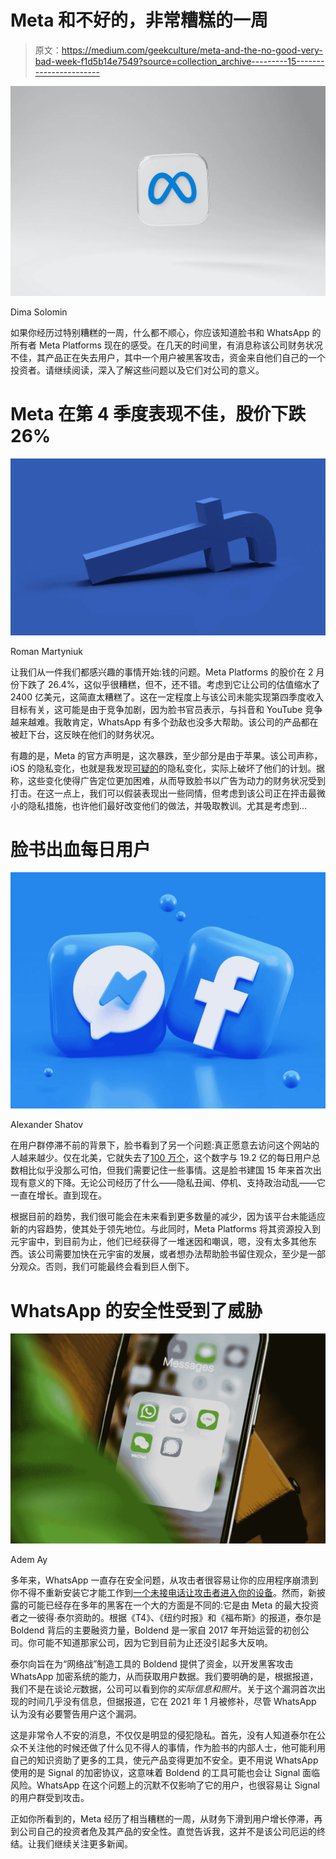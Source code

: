 # Meta 和不好的，非常糟糕的一周

> 原文：<https://medium.com/geekculture/meta-and-the-no-good-very-bad-week-f1d5b14e7549?source=collection_archive---------15----------------------->

![](img/70d51ceb3b56b2b7df6b88fa9cf044df.png)

Dima Solomin

如果你经历过特别糟糕的一周，什么都不顺心，你应该知道脸书和 WhatsApp 的所有者 Meta Platforms 现在的感受。在几天的时间里，有消息称该公司财务状况不佳，其产品正在失去用户，其中一个用户被黑客攻击，资金来自他们自己的一个投资者。请继续阅读，深入了解这些问题以及它们对公司的意义。

# Meta 在第 4 季度表现不佳，股价下跌 26%

![](img/46a8bd8fb5cfa0609e6f81f4caebc368.png)

Roman Martyniuk

让我们从一件我们都感兴趣的事情开始:钱的问题。Meta Platforms 的股价在 2 月份下跌了 26.4%，这似乎很糟糕，但不，还不错。考虑到它让公司的估值缩水了 2400 亿美元，这简直太糟糕了。这在一定程度上与该公司未能实现第四季度收入目标有关，这可能是由于竞争加剧，因为脸书官员表示，与抖音和 YouTube 竞争越来越难。我敢肯定，WhatsApp 有多个劲敌也没多大帮助。该公司的产品都在被赶下台，这反映在他们的财务状况。

有趣的是，Meta 的官方声明是，这次暴跌，至少部分是由于苹果。该公司声称，iOS 的隐私变化，也就是我发现[可疑的](/geekculture/apples-privacy-crusade-isn-t-the-answer-144aa01a405b)的隐私变化，实际上破坏了他们的计划。据称，这些变化使得广告定位更加困难，从而导致脸书以广告为动力的财务状况受到打击。在这一点上，我们可以假装表现出一些同情，但考虑到该公司正在抨击最微小的隐私措施，也许他们最好改变他们的做法，并吸取教训。尤其是考虑到…

# 脸书出血每日用户

![](img/44568cc49e9e08fdab6a43b8922433dc.png)

Alexander Shatov

在用户群停滞不前的背景下，脸书看到了另一个问题:真正愿意去访问这个网站的人越来越少。仅在北美，它就失去了[100 万个](https://www.theverge.com/2022/2/2/22914970/facebook-app-loses-daily-users-first-time-earnings)，这个数字与 19.2 亿的每日用户总数相比似乎没那么可怕，但我们需要记住一些事情。这是脸书建国 15 年来首次出现有意义的下降。无论公司经历了什么——隐私丑闻、停机、支持政治动乱——它一直在增长。直到现在。

根据目前的趋势，我们很可能会在未来看到更多数量的减少，因为该平台未能适应新的内容趋势，使其处于领先地位。与此同时，Meta Platforms 将其资源投入到元宇宙中，到目前为止，他们已经获得了一堆迷因和嘲讽，嗯，没有太多其他东西。该公司需要加快在元宇宙的发展，或者想办法帮助脸书留住观众，至少是一部分观众。否则，我们可能最终会看到巨人倒下。

# WhatsApp 的安全性受到了威胁

![](img/4f489b991dbee12da58d15ec21dab371.png)

Adem Ay

多年来，WhatsApp 一直存在安全问题，从攻击者很容易让你的应用程序崩溃到你不得不重新安装它才能工作到[一个未接电话让攻击者进入你的设备](https://www.zdnet.com/article/update-whatsapp-now-bug-lets-snoopers-put-spyware-on-your-phone-with-just-a-call/)。然而，新披露的可能已经存在多年的黑客在一个大的方面是不同的:它是由 Meta 的最大投资者之一彼得·泰尔资助的。根据《T4》、《纽约时报》和《福布斯》的报道，泰尔是 Boldend 背后的主要融资力量，Boldend 是一家自 2017 年开始运营的初创公司。你可能不知道那家公司，因为它到目前为止还没引起多大反响。

泰尔向旨在为“网络战”制造工具的 Boldend 提供了资金，以开发黑客攻击 WhatsApp 加密系统的能力，从而获取用户数据。我们要明确的是，根据报道，我们不是在谈论*元*数据，公司可以看到你的*实际信息和照片*。关于这个漏洞首次出现的时间几乎没有信息，但据报道，它在 2021 年 1 月被修补，尽管 WhatsApp 认为没有必要警告用户这个漏洞。

这是非常令人不安的消息，不仅仅是明显的侵犯隐私。首先，没有人知道泰尔在公众不关注他的时候还做了什么见不得人的事情，作为脸书的内部人士，他可能利用自己的知识资助了更多的工具，使元产品变得更加不安全。更不用说 WhatsApp 使用的是 Signal 的加密协议，这意味着 Boldend 的工具可能也会让 Signal 面临风险。WhatsApp 在这个问题上的沉默不仅影响了它的用户，也很容易让 Signal 的用户群受到攻击。

正如你所看到的，Meta 经历了相当糟糕的一周，从财务下滑到用户增长停滞，再到公司自己的投资者危及其产品的安全性。直觉告诉我，这并不是该公司厄运的终结。让我们继续关注更多新闻。